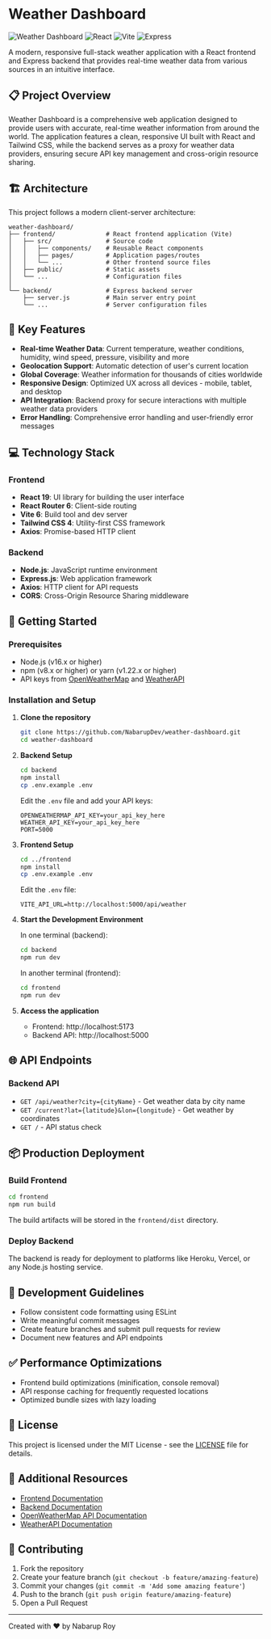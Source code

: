 # Weather Dashboard

![Weather Dashboard](https://img.shields.io/badge/Status-In_Development-blue)
![React](https://img.shields.io/badge/React-19.1.0-61DAFB?logo=react)
![Vite](https://img.shields.io/badge/Vite-6.3.5-646CFF?logo=vite)
![Express](https://img.shields.io/badge/Express-4.18.2-000000?logo=express)

A modern, responsive full-stack weather application with a React frontend and Express backend that provides real-time weather data from various sources in an intuitive interface.

## 📋 Project Overview

Weather Dashboard is a comprehensive web application designed to provide users with accurate, real-time weather information from around the world. The application features a clean, responsive UI built with React and Tailwind CSS, while the backend serves as a proxy for weather data providers, ensuring secure API key management and cross-origin resource sharing.

## 🏗️ Architecture

This project follows a modern client-server architecture:

```
weather-dashboard/
├── frontend/              # React frontend application (Vite)
│   ├── src/               # Source code
│   │   ├── components/    # Reusable React components
│   │   ├── pages/         # Application pages/routes
│   │   └── ...            # Other frontend source files
│   ├── public/            # Static assets
│   └── ...                # Configuration files
│
└── backend/               # Express backend server
    ├── server.js          # Main server entry point
    └── ...                # Server configuration files
```

## 🚀 Key Features

- **Real-time Weather Data**: Current temperature, weather conditions, humidity, wind speed, pressure, visibility and more
- **Geolocation Support**: Automatic detection of user's current location
- **Global Coverage**: Weather information for thousands of cities worldwide
- **Responsive Design**: Optimized UX across all devices - mobile, tablet, and desktop
- **API Integration**: Backend proxy for secure interactions with multiple weather data providers
- **Error Handling**: Comprehensive error handling and user-friendly error messages

## 💻 Technology Stack

### Frontend
- **React 19**: UI library for building the user interface
- **React Router 6**: Client-side routing
- **Vite 6**: Build tool and dev server
- **Tailwind CSS 4**: Utility-first CSS framework
- **Axios**: Promise-based HTTP client

### Backend
- **Node.js**: JavaScript runtime environment
- **Express.js**: Web application framework
- **Axios**: HTTP client for API requests
- **CORS**: Cross-Origin Resource Sharing middleware

## 🔧 Getting Started

### Prerequisites
- Node.js (v16.x or higher)
- npm (v8.x or higher) or yarn (v1.22.x or higher)
- API keys from [OpenWeatherMap](https://openweathermap.org/api) and [WeatherAPI](https://www.weatherapi.com/)

### Installation and Setup

1. **Clone the repository**
   ```bash
   git clone https://github.com/NabarupDev/weather-dashboard.git
   cd weather-dashboard
   ```

2. **Backend Setup**
   ```bash
   cd backend
   npm install
   cp .env.example .env
   ```
   Edit the `.env` file and add your API keys:
   ```
   OPENWEATHERMAP_API_KEY=your_api_key_here
   WEATHER_API_KEY=your_api_key_here
   PORT=5000
   ```

3. **Frontend Setup**
   ```bash
   cd ../frontend
   npm install
   cp .env.example .env
   ```
   Edit the `.env` file:
   ```
   VITE_API_URL=http://localhost:5000/api/weather
   ```

4. **Start the Development Environment**
   
   In one terminal (backend):
   ```bash
   cd backend
   npm run dev
   ```
   
   In another terminal (frontend):
   ```bash
   cd frontend
   npm run dev
   ```

5. **Access the application**
   - Frontend: http://localhost:5173
   - Backend API: http://localhost:5000

## 🌐 API Endpoints

### Backend API

- `GET /api/weather?city={cityName}` - Get weather data by city name
- `GET /current?lat={latitude}&lon={longitude}` - Get weather by coordinates
- `GET /` - API status check

## 📦 Production Deployment

### Build Frontend
```bash
cd frontend
npm run build
```
The build artifacts will be stored in the `frontend/dist` directory.

### Deploy Backend
The backend is ready for deployment to platforms like Heroku, Vercel, or any Node.js hosting service.

## 📝 Development Guidelines

- Follow consistent code formatting using ESLint
- Write meaningful commit messages
- Create feature branches and submit pull requests for review
- Document new features and API endpoints

## ✅ Performance Optimizations

- Frontend build optimizations (minification, console removal)
- API response caching for frequently requested locations
- Optimized bundle sizes with lazy loading

## 📄 License

This project is licensed under the MIT License - see the [LICENSE](LICENSE) file for details.

## 🔗 Additional Resources

- [Frontend Documentation](frontend/README.md)
- [Backend Documentation](backend/README.md)
- [OpenWeatherMap API Documentation](https://openweathermap.org/api)
- [WeatherAPI Documentation](https://www.weatherapi.com/docs/)

## 🤝 Contributing

1. Fork the repository
2. Create your feature branch (`git checkout -b feature/amazing-feature`)
3. Commit your changes (`git commit -m 'Add some amazing feature'`)
4. Push to the branch (`git push origin feature/amazing-feature`)
5. Open a Pull Request

---

Created with ❤️ by Nabarup Roy
